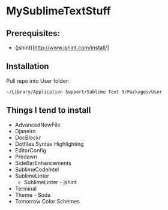 MySublimeTextStuff
==================

## Prerequisites:
- (jshint)[http://www.jshint.com/install/]

## Installation
Pull repo into User folder: 
```
~/Library/Application Support/Sublime Text 3/Packages/User
```

## Things I tend to install
	
- AdvancedNewFile
- Djaneiro
- DocBlockr
- Dotfiles Syntax Highlighting
- EditorConfig
- Predawn
- SideBarEnhancements
- SublimeCodeIntel
- SublimeLinter
	- SublimeLinter - jshint
- Terminal
- Theme - Soda
- Tomorrow Color Schemes
